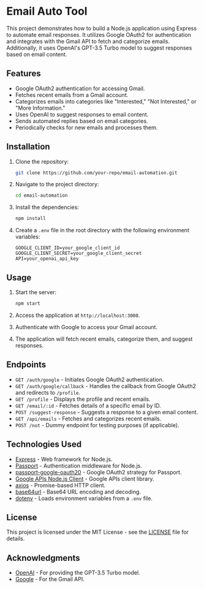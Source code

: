 # Email Auto Tool

This project demonstrates how to build a Node.js application using Express to automate email responses. It utilizes Google OAuth2 for authentication and integrates with the Gmail API to fetch and categorize emails. Additionally, it uses OpenAI's GPT-3.5 Turbo model to suggest responses based on email content.

## Features

- Google OAuth2 authentication for accessing Gmail.
- Fetches recent emails from a Gmail account.
- Categorizes emails into categories like "Interested," "Not Interested," or "More Information."
- Uses OpenAI to suggest responses to email content.
- Sends automated replies based on email categories.
- Periodically checks for new emails and processes them.

## Installation

1. Clone the repository:

   ```bash
   git clone https://github.com/your-repo/email-automation.git
   ```

2. Navigate to the project directory:

   ```bash
   cd email-automation
   ```

3. Install the dependencies:

   ```bash
   npm install
   ```

4. Create a `.env` file in the root directory with the following environment variables:

   ```plaintext
   GOOGLE_CLIENT_ID=your_google_client_id
   GOOGLE_CLIENT_SECRET=your_google_client_secret
   API=your_openai_api_key
   ```

## Usage

1. Start the server:

   ```bash
   npm start
   ```

2. Access the application at `http://localhost:3000`.

3. Authenticate with Google to access your Gmail account.

4. The application will fetch recent emails, categorize them, and suggest responses.

## Endpoints

- `GET /auth/google` - Initiates Google OAuth2 authentication.
- `GET /auth/google/callback` - Handles the callback from Google OAuth2 and redirects to `/profile`.
- `GET /profile` - Displays the profile and recent emails.
- `GET /email/:id` - Fetches details of a specific email by ID.
- `POST /suggest-response` - Suggests a response to a given email content.
- `GET /api/emails` - Fetches and categorizes recent emails.
- `POST /not` - Dummy endpoint for testing purposes (if applicable).

## Technologies Used

- [Express](https://expressjs.com/) - Web framework for Node.js.
- [Passport](http://www.passportjs.org/) - Authentication middleware for Node.js.
- [passport-google-oauth20](https://github.com/jaredhanson/passport-google-oauth2) - Google OAuth2 strategy for Passport.
- [Google APIs Node.js Client](https://github.com/googleapis/google-api-nodejs-client) - Google APIs client library.
- [axios](https://axios-http.com/) - Promise-based HTTP client.
- [base64url](https://www.npmjs.com/package/base64url) - Base64 URL encoding and decoding.
- [dotenv](https://www.npmjs.com/package/dotenv) - Loads environment variables from a `.env` file.

## License

This project is licensed under the MIT License - see the [LICENSE](LICENSE) file for details.

## Acknowledgments

- [OpenAI](https://openai.com/) - For providing the GPT-3.5 Turbo model.
- [Google](https://developers.google.com/gmail/api) - For the Gmail API.
